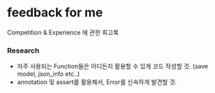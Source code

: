 # feedback for me
Competition &amp; Experience 에 관한 회고록

### Research
- 자주 사용되는 Function들은 어디든지 활용할 수 있게 코드 작성할 것. (save model, json_info etc..)
- annotation 및 assert를 활용해서, Error를 신속하게 발견할 것.
